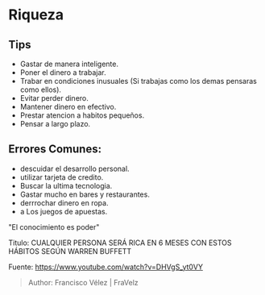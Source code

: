 # Riqueza

## Tips
* Gastar de manera inteligente.
* Poner el dinero a trabajar.
* Trabar en condiciones inusuales (Si trabajas como los demas pensaras como ellos).
* Evitar perder dinero.
* Mantener dinero en efectivo.
* Prestar atencion a habitos pequeños.
* Pensar a largo plazo.

## Errores Comunes:
* descuidar el desarrollo personal.
* utilizar tarjeta de credito.
* Buscar la ultima tecnologia.
* Gastar mucho en bares y restaurantes.
* derrrochar dinero en ropa.
* a Los juegos de apuestas.

"El conocimiento es poder"

Titulo: CUALQUIER PERSONA SERÁ RICA EN 6 MESES CON ESTOS HÁBITOS SEGÚN WARREN BUFFETT

Fuente: https://www.youtube.com/watch?v=DHVgS_yt0VY

> Author: Francisco Vélez | FraVelz
